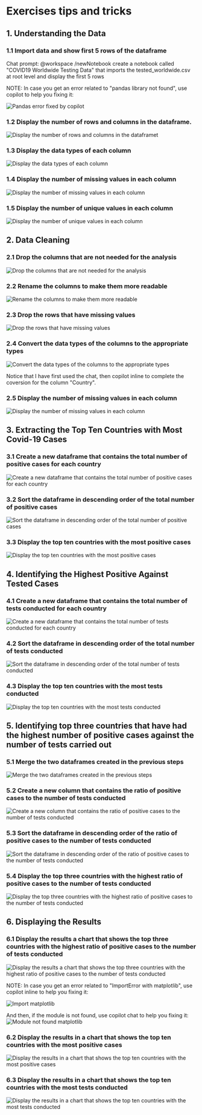 # Exercises tips and tricks

## 1. Understanding the Data

### 1.1 Import data and show first 5 rows of the dataframe

Chat prompt: @workspace  /newNotebook create a notebook called "COVID19 Worldwide Testing Data" that imports the tested_worldwide.csv at root level and display the first 5 rows 

NOTE: In case you get an error related to "pandas library not found", use copilot to help you fixing it:

![Pandas error fixed by copilot](https://github.com/tulikapgit/CopilotDeveloper/blob/main/completesolution/dataengineer/images/pandaserror.png)

### 1.2 Display the number of rows and columns in the dataframe. 

![Display the number of rows and columns in the dataframet](https://github.com/tulikapgit/CopilotDeveloper/blob/main/completesolution/dataengineer/images/1_2.png)

### 1.3 Display the data types of each column

![Display the data types of each column](https://github.com/tulikapgit/CopilotDeveloper/blob/main/completesolution/dataengineer/images/1_3.png)

### 1.4 Display the number of missing values in each column

![Display the number of missing values in each column](https://github.com/tulikapgit/CopilotDeveloper/blob/main/completesolution/dataengineer/images/1_4.png)

### 1.5 Display the number of unique values in each column

![Display the number of unique values in each column](https://github.com/tulikapgit/CopilotDeveloper/blob/main/completesolution/dataengineer/images/1_5.png)

## 2. Data Cleaning

### 2.1 Drop the columns that are not needed for the analysis

![Drop the columns that are not needed for the analysis](https://github.com/tulikapgit/CopilotDeveloper/blob/main/completesolution/dataengineer/images/2_1.png)

### 2.2 Rename the columns to make them more readable

![Rename the columns to make them more readable](https://github.com/tulikapgit/CopilotDeveloper/blob/main/completesolution/dataengineer/images/2_2.png)

### 2.3 Drop the rows that have missing values

![Drop the rows that have missing values](https://github.com/tulikapgit/CopilotDeveloper/blob/main/completesolution/dataengineer/images/2_3.png)

### 2.4 Convert the data types of the columns to the appropriate types

![Convert the data types of the columns to the appropriate types](https://github.com/tulikapgit/CopilotDeveloper/blob/main/completesolution/dataengineer/images/2_4.png)

Notice that I have first used the chat, then copilot inline to complete the coversion for the column "Country".

### 2.5 Display the number of missing values in each column

![Display the number of missing values in each column](https://github.com/tulikapgit/CopilotDeveloper/blob/main/completesolution/dataengineer/images/2_5.png)

## 3. Extracting the Top Ten Countries with Most Covid-19 Cases

### 3.1 Create a new dataframe that contains the total number of positive cases for each country

![Create a new dataframe that contains the total number of positive cases for each country](https://github.com/tulikapgit/CopilotDeveloper/blob/main/completesolution/dataengineer/images/3_1.png)

### 3.2 Sort the dataframe in descending order of the total number of positive cases

![Sort the dataframe in descending order of the total number of positive cases](https://github.com/tulikapgit/CopilotDeveloper/blob/main/completesolution/dataengineer/images/3_2.png)

### 3.3 Display the top ten countries with the most positive cases

![Display the top ten countries with the most positive cases](https://github.com/tulikapgit/CopilotDeveloper/blob/main/completesolution/dataengineer/images/3_3.png)

## 4. Identifying the Highest Positive Against Tested Cases

### 4.1 Create a new dataframe that contains the total number of tests conducted for each country

![Create a new dataframe that contains the total number of tests conducted for each country](https://github.com/tulikapgit/CopilotDeveloper/blob/main/completesolution/dataengineer/images/4_1.png)

### 4.2 Sort the dataframe in descending order of the total number of tests conducted

![Sort the dataframe in descending order of the total number of tests conducted](https://github.com/tulikapgit/CopilotDeveloper/blob/main/completesolution/dataengineer/images/4_2.png)

### 4.3 Display the top ten countries with the most tests conducted

![Display the top ten countries with the most tests conducted](https://github.com/tulikapgit/CopilotDeveloper/blob/main/completesolution/dataengineer/images/4_3.png)

## 5. Identifying top three countries that have had the highest number of positive cases against the number of tests carried out

### 5.1 Merge the two dataframes created in the previous steps

![Merge the two dataframes created in the previous steps](https://github.com/tulikapgit/CopilotDeveloper/blob/main/completesolution/dataengineer/images/5_1.png)

### 5.2 Create a new column that contains the ratio of positive cases to the number of tests conducted

![Create a new column that contains the ratio of positive cases to the number of tests conducted](https://github.com/tulikapgit/CopilotDeveloper/blob/main/completesolution/dataengineer/images/5_2.png)

### 5.3 Sort the dataframe in descending order of the ratio of positive cases to the number of tests conducted

![Sort the dataframe in descending order of the ratio of positive cases to the number of tests conducted](https://github.com/tulikapgit/CopilotDeveloper/blob/main/completesolution/dataengineer/images/5_3.png)

### 5.4 Display the top three countries with the highest ratio of positive cases to the number of tests conducted

![Display the top three countries with the highest ratio of positive cases to the number of tests conducted](https://github.com/tulikapgit/CopilotDeveloper/blob/main/completesolution/dataengineer/images/5_4.png)

## 6. Displaying the Results

### 6.1 Display the results a chart that shows the top three countries with the highest ratio of positive cases to the number of tests conducted

![Display the results a chart that shows the top three countries with the highest ratio of positive cases to the number of tests conducted](https://github.com/tulikapgit/CopilotDeveloper/blob/main/completesolution/dataengineer/images/6_1.png)

NOTE: In case you get an error related to "ImportError with matplotlib", use copilot inline to help you fixing it:

![Import matplotlib](https://github.com/tulikapgit/CopilotDeveloper/blob/main/completesolution/dataengineer/images/importmatplot.png)

And then, if the module is not found, use copilot chat to help you fixing it:
![Module not found matplotlib](https://github.com/tulikapgit/CopilotDeveloper/blob/main/completesolution/dataengineer/images/notfoundmatplotlib.png)


### 6.2 Display the results in a chart that shows the top ten countries with the most positive cases

![Display the results in a chart that shows the top ten countries with the most positive cases](https://github.com/tulikapgit/CopilotDeveloper/blob/main/completesolution/dataengineer/images/6_2.png)

### 6.3 Display the results in a chart that shows the top ten countries with the most tests conducted

![Display the results in a chart that shows the top ten countries with the most tests conducted](https://github.com/tulikapgit/CopilotDeveloper/blob/main/completesolution/dataengineer/images/6_3.png)


